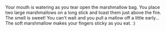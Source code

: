 Your mouth is watering as you tear open the marshmallow bag. You place two large marshmallows on a long stick and toast them just above the fire. The smell is sweet! You can't wait and you pull a mallow off a little early... The soft marshmallow makes your fingers sticky as you eat. :)